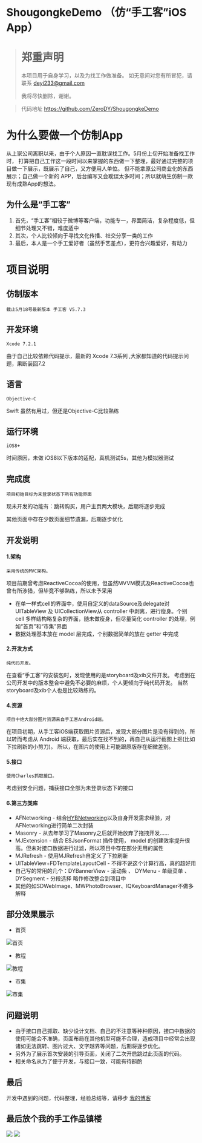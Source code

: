 # ShougongkeDemo （仿“手工客”iOS App）

># 郑重声明 #
>本项目用于自身学习，以及为找工作做准备。
>如无意间对您有所冒犯，请联系 deyi233@gmail.com
>
>我将尽快删除，谢谢。

>代码地址 <https://github.com/ZeroDY/ShougongkeDemo>

# 为什么要做一个仿制App
从上家公司离职以来，由于个人原因一直耽误找工作。5月份上旬开始准备找工作时，
打算把自己工作这一段时间以来掌握的东西做一下整理，最好通过完整的项目做一下展示，既展示了自己，又方便用人单位。
但不能拿原公司商业化的东西展示；自己做一个新的 APP，后台编写又会耽误太多时间；所以就萌生仿制一款现有成熟App的想法。

## 为什么是“手工客”
1. 首先，“手工客”相较于微博等客户端，功能专一，界面简洁，复杂程度低，但细节处理又不错，难度适中
2. 其次，个人比较倾向于寻找文化传播、社交分享一类的工作
3. 最后，本人是一个手工爱好者（虽然手艺差点），更符合兴趣爱好，有动力

# 项目说明
## 仿制版本
    截止5月18号最新版本 手工客 V5.7.3

## 开发环境
    Xcode 7.2.1
由于自己比较依赖代码提示，最新的 Xcode 7.3系列 ,大家都知道的代码提示问题，果断装回7.2

## 语言
    Objective-C
Swift 虽然有用过，但还是Objective-C比较熟练

## 运行环境
    iOS8+
时间原因，未做 iOS8以下版本的适配，真机测试5s，其他为模拟器测试

## 完成度
    项目初始目标为未登录状态下所有功能界面

现未开发的功能有：跳转购买，用户主页两大模块，后期将逐步完成

其他页面中存在少数页面细节遗漏，后期逐步优化

## 开发说明 

#### 1.架构
    采用传统的MVC架构。
项目前期曾考虑ReactiveCocoa的使用，但虽然MVVM模式及ReactiveCocoa也曾有所涉猎，但毕竟不够熟练，所以未予采用

* 在单一样式cell的界面中，使用自定义的dataSource及delegate对 UITableView 及 UICollectionView从 controller 中剥离，进行瘦身。个别 cell 多样结构略复杂的界面，随未做瘦身，但尽量简化 controller 的处理，例如“首页”和“市集”界面
* 数据处理基本放在 model 层完成，个别数据简单的放在 getter 中完成 

#### 2.开发方式
    纯代码开发。
在查看“手工客”的安装包时，发现使用的是storyboard及xib文件开发。
考虑到在公司开发中的版本整合中避免不必要的麻烦，个人更倾向于纯代码开发。
当然storyboard及xib个人也是比较熟练的。

#### 4.资源
    项目中绝大部分图片资源来自手工客Android端。
在项目初期，从手工客iOS端获取图片资源后，发现大部分图片是没有得到的，所以转而考虑从 Android 端获取，最后实在找不到的，再自己从运行截图上抠(比如下拉刷新的小剪刀)。
    所以，在图片的使用上可能跟原版存在细微差别。

#### 5.接口
    使用Charles抓取接口。
考虑到安全问题，捕获接口全部为未登录状态下的接口

#### 6.第三方类库
* AFNetworking  -  结合[HYBNetworking](https://github.com/CoderJackyHuang/HYBNetworking)以及自身开发需求经验，对AFNetworking进行简单二次封装
* Masonry   -  从去年学习了Masonry之后就开始放弃了拖拽开发……
* MJExtension - 结合 ESJsonFormat 插件使用， model 的创建效率提升很高。但未对接口数据进行过滤，所以项目中存在部分无用的属性
* MJRefresh - 使用MJRefresh自定义了下拉刷新
* UITableView+FDTemplateLayoutCell - 不得不说这个计算行高，真的超好用
* 自己写的常用的几个：DYBannerView - 滚动条 、 DYMenu - 单级菜单  、DYSegment - 分段选择 略作修改整合到项目中
* 其他的如SDWebImage、MWPhotoBrowser、IQKeyboardManager不做多解释

## 部分效果展示
* 首页

![首页](http://o76hg1e0m.bkt.clouddn.com/sgk-show01.gif)

* 教程

![教程](http://o76hg1e0m.bkt.clouddn.com/sgk-show02.gif)

* 市集

![市集](http://o76hg1e0m.bkt.clouddn.com/sgk-show04.gif)

## 问题说明
* 由于接口自己抓取、缺少设计文档、自己的不注意等种种原因，接口中数据的使用可能会不准确，页面布局在其他机型可能不合理，造成项目中经常会出现诸如无法跳转、图片过大、文字越界等问题，后期将逐步优化。
* 另外为了展示首次安装的引导页面，关闭了二次开启跳过此页面的代码。
* 相关命名从为了便于开发，与接口一致，可能有待斟酌

## 最后
开发中遇到的问题，代码整理，经验总结等，请移步 [我的博客](http://www.zerody.me)

## 最后放个我的手工作品镇楼
![](http://o76hg1e0m.bkt.clouddn.com/IMG_20140123_113242.jpg)  ![](http://o76hg1e0m.bkt.clouddn.com/IMG_20140123_112739.jpg)































